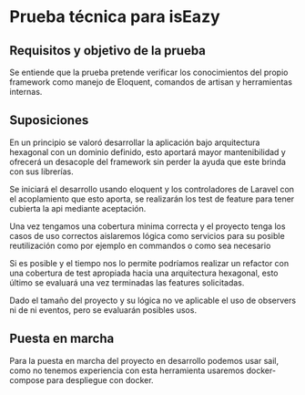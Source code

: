 # Prueba técnica para isEazy

## Requisitos y objetivo de la prueba

Se entiende que la prueba pretende verificar los conocimientos del propio
framework como manejo de Eloquent, comandos de artisan y herramientas
internas.

## Suposiciones

En un principio se valoró desarrollar la aplicación bajo arquitectura hexagonal
con un dominio definido, esto aportará mayor mantenibilidad y ofrecerá un
desacople del framework sin perder la ayuda que este brinda con sus librerías.

Se iniciará el desarrollo usando eloquent y los controladores de Laravel con el 
acoplamiento que esto aporta, se realizarán los test de feature para tener cubierta
la api mediante aceptación. 

Una vez tengamos una cobertura minima correcta y el proyecto tenga los casos de 
uso correctos aislaremos lógica como servicios para su posible reutilización como
por ejemplo en commandos o como sea necesario

Si es posible y el tiempo nos lo permite podríamos realizar un refactor con una
cobertura de test apropiada hacia una arquitectura hexagonal, esto último se evaluará
una vez terminadas las features solicitadas.

Dado el tamaño del proyecto y su lógica no ve aplicable el uso de observers ni de ni 
eventos, pero se evaluarán posibles usos. 

## Puesta en marcha

Para la puesta en marcha del proyecto en desarrollo podemos usar sail, como no 
tenemos experiencia con esta herramienta usaremos docker-compose para despliegue
con docker.

